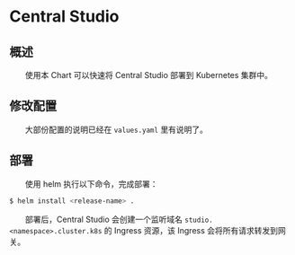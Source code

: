 # Central Studio
## 概述
&emsp;&emsp;使用本 Chart 可以快速将 Central Studio 部署到 Kubernetes 集群中。

## 修改配置
&emsp;&emsp;大部份配置的说明已经在 `values.yaml` 里有说明了。

## 部署
&emsp;&emsp;使用 helm 执行以下命令，完成部署：

```bash
$ helm install <release-name> .
```

&emsp;&emsp;部署后，Central Studio 会创建一个监听域名 `studio.<namespace>.cluster.k8s` 的 Ingress 资源，该 Ingress 会将所有请求转发到网关。